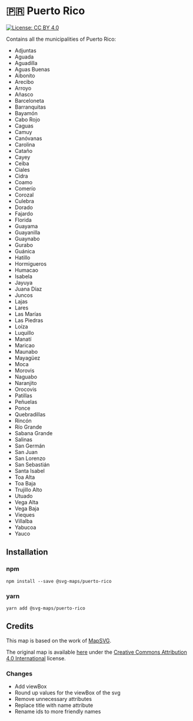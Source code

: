 # 🇵🇷 Puerto Rico

[![License: CC BY 4.0](https://img.shields.io/badge/License-CC%20BY%204.0-blue.svg)](https://creativecommons.org/licenses/by/4.0/)

Contains all the municipalities of Puerto Rico:
* Adjuntas
* Aguada
* Aguadilla
* Aguas Buenas
* Aibonito
* Arecibo
* Arroyo
* Añasco
* Barceloneta
* Barranquitas
* Bayamón
* Cabo Rojo
* Caguas
* Camuy
* Canóvanas
* Carolina
* Cataño
* Cayey
* Ceiba
* Ciales
* Cidra
* Coamo
* Comerío
* Corozal
* Culebra
* Dorado
* Fajardo
* Florida
* Guayama
* Guayanilla
* Guaynabo
* Gurabo
* Guánica
* Hatillo
* Hormigueros
* Humacao
* Isabela
* Jayuya
* Juana Díaz
* Juncos
* Lajas
* Lares
* Las Marías
* Las Piedras
* Loíza
* Luquillo
* Manatí
* Maricao
* Maunabo
* Mayagüez
* Moca
* Morovis
* Naguabo
* Naranjito
* Orocovis
* Patillas
* Peñuelas
* Ponce
* Quebradillas
* Rincón
* Río Grande
* Sabana Grande
* Salinas
* San Germán
* San Juan
* San Lorenzo
* San Sebastián
* Santa Isabel
* Toa Alta
* Toa Baja
* Trujillo Alto
* Utuado
* Vega Alta
* Vega Baja
* Vieques
* Villalba
* Yabucoa
* Yauco

## Installation

### npm

`npm install --save @svg-maps/puerto-rico`

### yarn

`yarn add @svg-maps/puerto-rico`

## Credits

This map is based on the work of [MapSVG](https://mapsvg.com).

The original map is available [here](https://mapsvg.com/maps/puerto-rico) under the [Creative Commons Attribution 4.0 International](https://creativecommons.org/licenses/by/4.0/) license.

### Changes

* Add viewBox
* Round up values for the viewBox of the svg
* Remove unnecessary attributes
* Replace title with name attribute
* Rename ids to more friendly names
